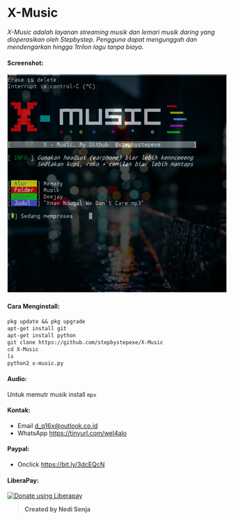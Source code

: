# X-Music
*X-Music adalah layanan streaming musik dan lemari musik daring yang dioperasikan oleh Stepbystep. Pengguna dapat mengunggah dan mendengarkan hingga 1trilon lagu tanpa biaya.*
#### Screenshot:
![](./Skrinsut.png)
#### Cara Menginstall:
```
pkg update && pkg upgrade
apt-get install git
apt-get install python
git clone https://github.com/stepbystepexe/X-Music
cd X-Music
ls
python2 x-music.py
```
#### Audio:
Untuk memutr musik install ```mpv```
#### Kontak:
+ Email d_q16x@outlook.co.id
+ WhatsApp https://tinyurl.com/wel4alo
#### Paypal:
+ Onclick https://bit.ly/3dcEQcN
#### LiberaPay:
<noscript><a href="https://liberapay.com/stepbystepexe/donate"><img alt="Donate using Liberapay" src="https://liberapay.com/assets/widgets/donate.svg"></a></noscript>
>**Created by Nedi Senja**
